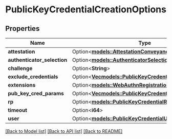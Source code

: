 # PublicKeyCredentialCreationOptions

## Properties

Name | Type | Description | Notes
------------ | ------------- | ------------- | -------------
**attestation** | Option<[**models::AttestationConveyancePreference**](AttestationConveyancePreference.md)> |  | [optional]
**authenticator_selection** | Option<[**models::AuthenticatorSelectionCriteria**](AuthenticatorSelectionCriteria.md)> |  | [optional]
**challenge** | Option<**String**> |  | [optional]
**exclude_credentials** | Option<[**Vec<models::PublicKeyCredentialDescriptor>**](PublicKeyCredentialDescriptor.md)> |  | [optional]
**extensions** | Option<[**models::WebAuthnRegistrationExtensionOptions**](WebAuthnRegistrationExtensionOptions.md)> |  | [optional]
**pub_key_cred_params** | Option<[**Vec<models::PublicKeyCredentialParameters>**](PublicKeyCredentialParameters.md)> |  | [optional]
**rp** | Option<[**models::PublicKeyCredentialRelyingPartyEntity**](PublicKeyCredentialRelyingPartyEntity.md)> |  | [optional]
**timeout** | Option<**i64**> |  | [optional]
**user** | Option<[**models::PublicKeyCredentialUserEntity**](PublicKeyCredentialUserEntity.md)> |  | [optional]

[[Back to Model list]](../README.md#documentation-for-models) [[Back to API list]](../README.md#documentation-for-api-endpoints) [[Back to README]](../README.md)


